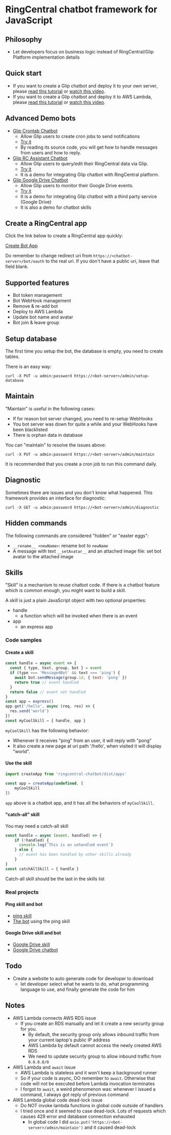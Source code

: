 # RingCentral chatbot framework for JavaScript

## Philosophy

- Let developers focus on business logic instead of RingCentral/Glip Platform implementation details


## Quick start

- If you want to create a Glip chatbot and deploy it to your own server, please [read this tutorial](https://github.com/tylerlong/glip-ping-chatbot/tree/express) or [watch this video](https://youtu.be/CR66cwHvsOI).
- If you want to create a Glip chatbot and deploy it to AWS Lambda, please [read this tutorial](https://github.com/tylerlong/glip-ping-chatbot/tree/lambda) or [watch this video](https://youtu.be/JoEMXYmtn4Y).


## Advanced Demo bots

- [Glip Crontab Chatbot](https://github.com/tylerlong/glip-crontab-chatbot)
    - Allow Glip users to create cron jobs to send notifications
    - [Try it](https://www.ringcentral.com/apps/glip-crontab-chatbot)
    - By reading its source code, you will get how to handle messages from users and how to reply.
- [Glip RC Assistant Chatbot](https://github.com/tylerlong/rc-assistant)
    - Allow Glip users to query/edit their RingCentral data via Glip.
    - [Try it](https://www.ringcentral.com/apps/glip-rc-assistant-chatbot)
    - It is a demo for integrating Glip chatbot with RingCentral platform.
- [Glip Google Drive Chatbot](https://github.com/tylerlong/glip-google-drive-chatbot)
    - Allow Glip users to monitor their Google Drive events.
    - [Try it](https://www.ringcentral.com/apps/glip-google-drive-chatbot)
    - It is a demo for integrating Glip chatbot with a third party service (Google Drive)
    - It is also a demo for chatbot skills


## Create a RingCentral app


Click the link below to create a RingCentral app quickly:

[Create Bot App](https://developer.ringcentral.com/new-app?name=Sample+Bot+App&desc=A+sample+app+created+for+the+javascript+chatbot+framework&public=true&type=ServerBot&permissions=ReadAccounts,EditExtensions,SubscriptionWebhook,Glip&redirectUri=https://<chatbot-server>/bot/oauth)

Do remember to change redirect uri from `https://<chatbot-server>/bot/oauth` to the real uri.
If you don't have a public uri, leave that field blank.


## Supported features

- Bot token management
- Bot WebHook management
- Remove & re-add bot
- Deploy to AWS Lambda
- Update bot name and avatar
- Bot join & leave group


## Setup database

The first time you setup the bot, the database is empty, you need to create tables.

There is an easy way:

```
curl -X PUT -u admin:password https://<bot-server>/admin/setup-database
```


## Maintain

"Maintain" is useful in the following cases:

- If for reason bot server changed, you need to re-setup WebHooks
- You bot server was down for quite a while and your WebHooks have been blacklisted
- There is orphan data in database

You can "maintain" to resolve the issues above:

```
curl -X PUT -u admin:password https://<bot-server>/admin/maintain
```

It is recommended that you create a cron job to run this command daily.


## Diagnostic

Sometimes there are issues and you don't know what happened. This framework provides an interface for diagnostic:

```
curl -X GET -u admin:password https://<bot-server>/admin/diagnostic
```


## Hidden commands

The following commands are considered "hidden" or "easter eggs":

- `__rename__ <newName>`: rename bot to `newName`
- A message with text `__setAvatar__` and an attached image file: set bot avatar to the attached image


## Skills

"Skill" is a mechanism to reuse chatbot code.
If there is a chatbot feature which is common enough, you might want to build a skill.

A skill is just a plain JavaScript object with two optional properties:

- handle
    - a function which will be invoked when there is an event
- app
    - an express app


### Code samples

#### Create a skill

```js
const handle = async event => {
  const { type, text, group, bot } = event
  if (type === 'Message4Bot' && text === 'ping') {
    await bot.sendMessage(group.id, { text: 'pong' })
    return true // event handled
  }
  return false // event not handled
}
const app = express()
app.get('/hello', async (req, res) => {
  res.send('world')
})
const myCoolSkill = { handle, app }
```

`myCoolSkill` has the following behavior:

- Whenever it receives "ping" from an user, it will reply with "pong"
- It also create a new page at uri path '/hello', when visited it will display "world".

#### Use the skill

```js
import createApp from 'ringcentral-chatbot/dist/apps'

const app = createApp(undefined, [
    myCoolSkill
])
```

`app` above is a chatbot app, and it has all the behaviors of `myCoolSkill`.

#### "catch-all" skill

You may need a catch-all skill

```js
const handle = async (event, handled) => {
    if (!handled) {
      console.log(`This is an unhandled event`)
    } else {
      // event has been handled by other skills already
    }
}
const catchAllSkill = { handle }
```

Catch-all skill should be the last in the skills list


### Real projects

#### Ping skill and bot

- [ping skill](https://github.com/tylerlong/ringcentral-chatbot-skill-ping)
- [The bot](https://github.com/tylerlong/ringcentral-chatbot-skills-demo) using the ping skill


#### Google Drive skill and bot

- [Google Drive skill](https://github.com/tylerlong/ringcentral-chatbot-skill-google-drive)
- [Google Drive chatbot](https://github.com/tylerlong/glip-google-drive-chatbot)


## Todo

- Create a website to auto generate code for developer to download
    - let developer select what he wants to do, what programming language to use, and finally generate the code for him


## Notes

- AWS Lambda connects AWS RDS issue
    - If you create an RDS manually and let it create a new security group for you.
        - By default, the security group only allows inbound traffic from your current laptop's public IP address
        - AWS Lambda by default cannot access the newly created AWS RDS
        - We need to update security group to allow inbound traffic from `0.0.0.0/0`
- AWS Lambda and `await` issue
    - AWS Lambda is stateless and it won't keep a background runner
    - So if your code is async, DO remember to `await`. Otherwise that code will not be executed before Lambda invocation terminates
    - I forgot to `await`, a weird phenomenon was: whenever I issued a command, I always got reply of previous command
- AWS Lambda global code dead-lock issue
    - Do NOT invoke lambda functions in global code outside of handlers
    - I tried once and it seemed to case dead-lock. Lots of requests which causes 429 error and database connection exhausted
        - In global code I did `axio.put('https://<bot-server>/admin/maintain')` and it caused dead-lock
